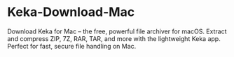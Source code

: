 # Keka-Download-Mac
Download Keka for Mac – the free, powerful file archiver for macOS. Extract and compress ZIP, 7Z, RAR, TAR, and more with the lightweight Keka app. Perfect for fast, secure file handling on Mac.
